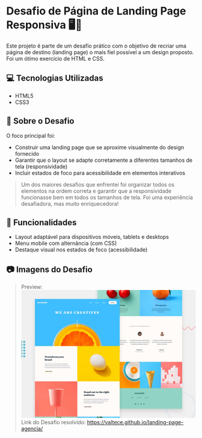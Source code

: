 # Desafio de Página de Landing Page Responsiva 🖥️📱

Este projeto é parte de um desafio prático com o objetivo de recriar uma página de destino (landing page) o mais fiel possível a um design proposto. Foi um ótimo exercício de HTML e CSS.

## 💻 Tecnologias Utilizadas

- HTML5
- CSS3

## 🚀 Sobre o Desafio

O foco principal foi:

- Construir uma landing page que se aproxime visualmente do design fornecido
- Garantir que o layout se adapte corretamente a diferentes tamanhos de tela (responsividade)
- Incluir estados de foco para acessibilidade em elementos interativos

> Um dos maiores desafios que enfrentei foi organizar todos os elementos na ordem correta e garantir que a responsividade funcionasse bem em todos os tamanhos de tela. Foi uma experiência desafiadora, mas muito enriquecedora!

## 🧪 Funcionalidades

- Layout adaptável para dispositivos móveis, tablets e desktops
- Menu mobile com alternância (com CSS)
- Destaque visual nos estados de foco (acessibilidade)

## 📷 Imagens do Desafio

> Preview: ![Preview do projeto](./images/preview/preview.jpg)  
> Link do Desafio resolvido: https://valtece.github.io/landing-page-agencia/



